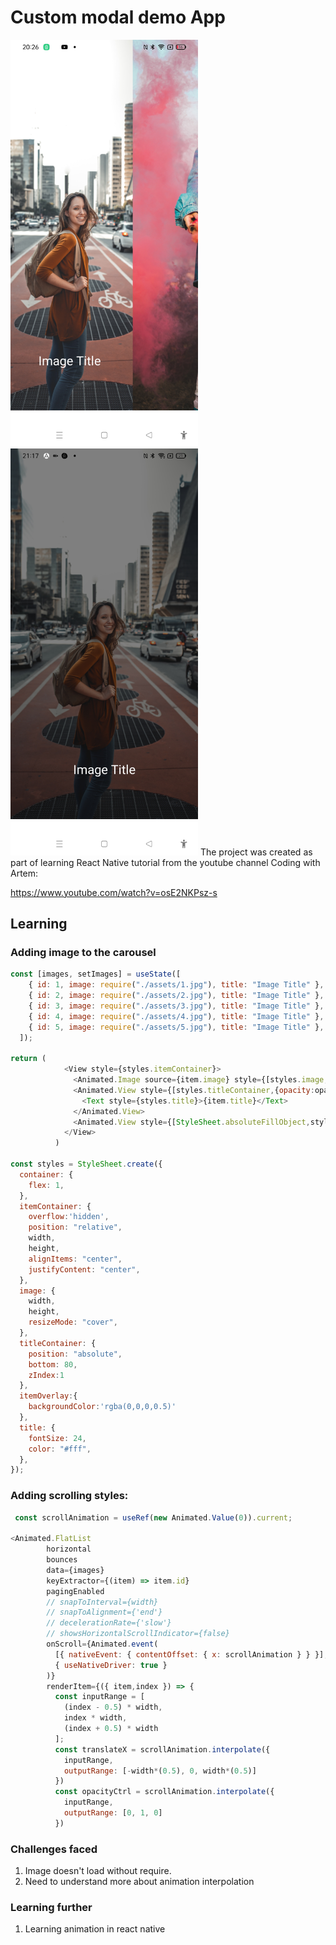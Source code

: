 # Custom modal demo App

<img width="300px" src="parallax-image-carousel-screenshot1.jpg" alt="image_name png" />
<img width="300px" src="parallax-image-carousel-screenshot2.jpg" alt="image_name png" />
The project was created as part of learning React Native tutorial from the youtube channel 
Coding with Artem:

https://www.youtube.com/watch?v=osE2NKPsz-s

## Learning

### Adding image to the carousel
```js
const [images, setImages] = useState([
    { id: 1, image: require("./assets/1.jpg"), title: "Image Title" },
    { id: 2, image: require("./assets/2.jpg"), title: "Image Title" },
    { id: 3, image: require("./assets/3.jpg"), title: "Image Title" },
    { id: 4, image: require("./assets/4.jpg"), title: "Image Title" },
    { id: 5, image: require("./assets/5.jpg"), title: "Image Title" },
  ]);

return (
            <View style={styles.itemContainer}>
              <Animated.Image source={item.image} style={[styles.image,{transform:[{translateX}]}]} />
              <Animated.View style={[styles.titleContainer,{opacity:opacityCtrl}]}>
                <Text style={styles.title}>{item.title}</Text>
              </Animated.View>
              <Animated.View style={[StyleSheet.absoluteFillObject,styles.itemOverlay]}/>
            </View>
          )

const styles = StyleSheet.create({
  container: {
    flex: 1,
  },
  itemContainer: {
    overflow:'hidden',
    position: "relative",
    width,
    height,
    alignItems: "center",
    justifyContent: "center",
  },
  image: {
    width,
    height,
    resizeMode: "cover",
  },
  titleContainer: {
    position: "absolute",
    bottom: 80,
    zIndex:1
  },
  itemOverlay:{
    backgroundColor:'rgba(0,0,0,0.5)'
  },
  title: {
    fontSize: 24,
    color: "#fff",
  },
});

```

### Adding scrolling styles:

```js
 const scrollAnimation = useRef(new Animated.Value(0)).current;

<Animated.FlatList
        horizontal
        bounces
        data={images}
        keyExtractor={(item) => item.id}
        pagingEnabled
        // snapToInterval={width}
        // snapToAlignment={'end'}
        // decelerationRate={'slow'}
        // showsHorizontalScrollIndicator={false}
        onScroll={Animated.event(
          [{ nativeEvent: { contentOffset: { x: scrollAnimation } } }],
          { useNativeDriver: true }
        )}
        renderItem={({ item,index }) => {
          const inputRange = [
            (index - 0.5) * width,
            index * width,
            (index + 0.5) * width
          ];
          const translateX = scrollAnimation.interpolate({
            inputRange,
            outputRange: [-width*(0.5), 0, width*(0.5)]
          })
          const opacityCtrl = scrollAnimation.interpolate({
            inputRange,
            outputRange: [0, 1, 0]
          })
```

### Challenges faced

1. Image doesn't load without require.
2. Need to understand more about animation interpolation

### Learning further

1. Learning animation in react native
